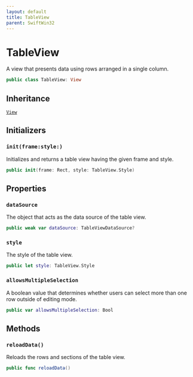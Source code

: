 ```yaml
---
layout: default
title: TableView
parent: SwiftWin32
---
```

# TableView

A view that presents data using rows arranged in a single column.

``` swift
public class TableView: View 
```

## Inheritance

[`View`](https://compnerd.github.io/swift-win32/SwiftWin32/View)

## Initializers

### `init(frame:style:)`

Initializes and returns a table view having the given frame and style.

``` swift
public init(frame: Rect, style: TableView.Style) 
```

## Properties

### `dataSource`

The object that acts as the data source of the table view.

``` swift
public weak var dataSource: TableViewDataSource? 
```

### `style`

The style of the table view.

``` swift
public let style: TableView.Style
```

### `allowsMultipleSelection`

A boolean value that determines whether users can select more than one row
outside of editing mode.

``` swift
public var allowsMultipleSelection: Bool 
```

## Methods

### `reloadData()`

Reloads the rows and sections of the table view.

``` swift
public func reloadData() 
```
